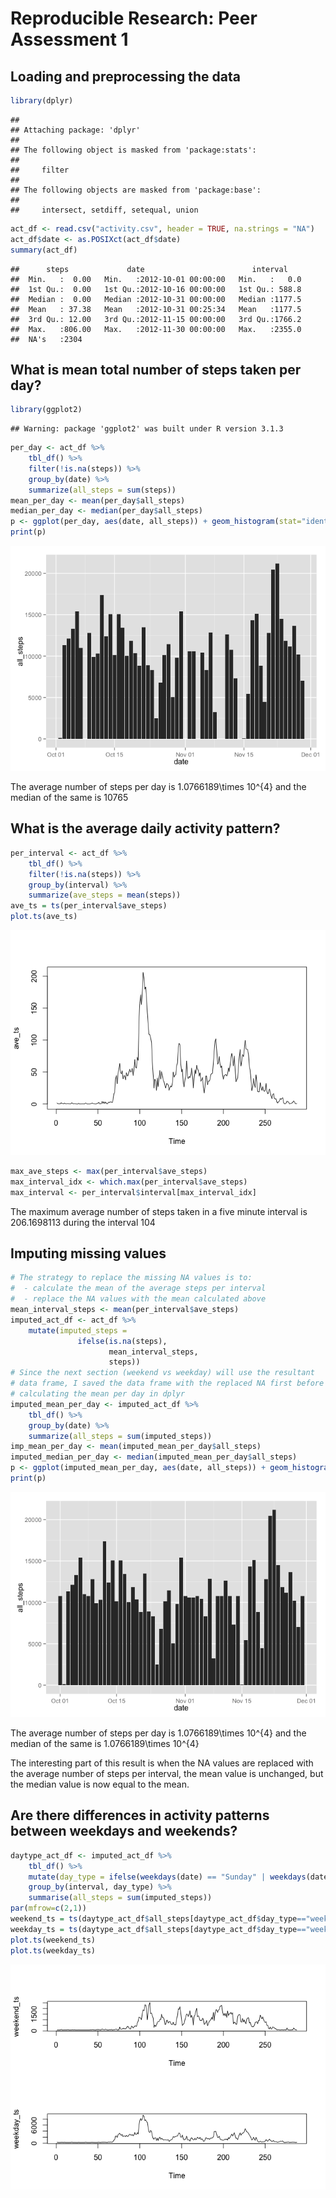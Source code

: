 # Reproducible Research: Peer Assessment 1


## Loading and preprocessing the data


```r
library(dplyr)
```

```
## 
## Attaching package: 'dplyr'
## 
## The following object is masked from 'package:stats':
## 
##     filter
## 
## The following objects are masked from 'package:base':
## 
##     intersect, setdiff, setequal, union
```

```r
act_df <- read.csv("activity.csv", header = TRUE, na.strings = "NA") 
act_df$date <- as.POSIXct(act_df$date)
summary(act_df)
```

```
##      steps             date                        interval     
##  Min.   :  0.00   Min.   :2012-10-01 00:00:00   Min.   :   0.0  
##  1st Qu.:  0.00   1st Qu.:2012-10-16 00:00:00   1st Qu.: 588.8  
##  Median :  0.00   Median :2012-10-31 00:00:00   Median :1177.5  
##  Mean   : 37.38   Mean   :2012-10-31 00:25:34   Mean   :1177.5  
##  3rd Qu.: 12.00   3rd Qu.:2012-11-15 00:00:00   3rd Qu.:1766.2  
##  Max.   :806.00   Max.   :2012-11-30 00:00:00   Max.   :2355.0  
##  NA's   :2304
```

## What is mean total number of steps taken per day?

```r
library(ggplot2)
```

```
## Warning: package 'ggplot2' was built under R version 3.1.3
```

```r
per_day <- act_df %>%
    tbl_df() %>%
    filter(!is.na(steps)) %>%
    group_by(date) %>%
    summarize(all_steps = sum(steps))
mean_per_day <- mean(per_day$all_steps)
median_per_day <- median(per_day$all_steps)
p <- ggplot(per_day, aes(date, all_steps)) + geom_histogram(stat="identity")
print(p)
```

![](PA1_template_files/figure-html/unnamed-chunk-2-1.png) 

The average number of steps per day is 1.0766189\times 10^{4} and the median of the same is 10765

## What is the average daily activity pattern?


```r
per_interval <- act_df %>%
    tbl_df() %>%
    filter(!is.na(steps)) %>%
    group_by(interval) %>%
    summarize(ave_steps = mean(steps))
ave_ts = ts(per_interval$ave_steps)
plot.ts(ave_ts)
```

![](PA1_template_files/figure-html/unnamed-chunk-3-1.png) 

```r
max_ave_steps <- max(per_interval$ave_steps)
max_interval_idx <- which.max(per_interval$ave_steps)
max_interval <- per_interval$interval[max_interval_idx]
```
The maximum average number of steps taken in a five minute interval is 206.1698113 during the interval 104

## Imputing missing values


```r
# The strategy to replace the missing NA values is to: 
#  - calculate the mean of the average steps per interval
#  - replace the NA values with the mean calculated above
mean_interval_steps <- mean(per_interval$ave_steps)
imputed_act_df <- act_df %>% 
    mutate(imputed_steps = 
               ifelse(is.na(steps), 
                      mean_interval_steps, 
                      steps))
# Since the next section (weekend vs weekday) will use the resultant 
# data frame, I saved the data frame with the replaced NA first before
# calculating the mean per day in dplyr
imputed_mean_per_day <- imputed_act_df %>%
    tbl_df() %>%
    group_by(date) %>%
    summarize(all_steps = sum(imputed_steps))
imp_mean_per_day <- mean(imputed_mean_per_day$all_steps)
imputed_median_per_day <- median(imputed_mean_per_day$all_steps)
p <- ggplot(imputed_mean_per_day, aes(date, all_steps)) + geom_histogram(stat="identity")
print(p)
```

![](PA1_template_files/figure-html/unnamed-chunk-4-1.png) 

The average number of steps per day is 1.0766189\times 10^{4} and the median of the same is 1.0766189\times 10^{4}

The interesting part of this result is when the NA values are replaced with the average number of steps per interval, the mean value is unchanged, but the median value is now equal to the mean.

## Are there differences in activity patterns between weekdays and weekends?

```r
daytype_act_df <- imputed_act_df %>%
    tbl_df() %>%
    mutate(day_type = ifelse(weekdays(date) == "Sunday" | weekdays(date) == "Saturday", "weekend", "weekday")) %>%
    group_by(interval, day_type) %>%
    summarise(all_steps = sum(imputed_steps))
par(mfrow=c(2,1))
weekend_ts = ts(daytype_act_df$all_steps[daytype_act_df$day_type=="weekend"])
weekday_ts = ts(daytype_act_df$all_steps[daytype_act_df$day_type=="weekday"])
plot.ts(weekend_ts)
plot.ts(weekday_ts)
```

![](PA1_template_files/figure-html/unnamed-chunk-5-1.png) 
